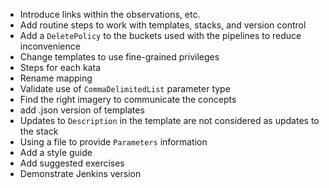 - Introduce links within the observations, etc.
- Add routine steps to work with templates, stacks, and version control
- Add a `DeletePolicy` to the buckets used with the pipelines to reduce inconvenience 
- Change templates to use fine-grained privileges
- Steps for each kata
- Rename mapping
- Validate use of `CommaDelimitedList` parameter type
- Find the right imagery to communicate the concepts
- add .json version of templates
- Updates to `Description` in the template are not considered as updates to the stack
- Using a file to provide `Parameters` information
- Add a style guide
- Add suggested exercises
- Demonstrate Jenkins version
